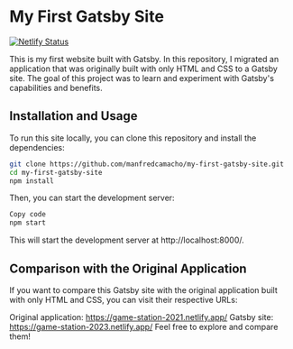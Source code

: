 # My First Gatsby Site

[![Netlify Status](https://api.netlify.com/api/v1/badges/7312b674-3d0a-4db9-9cf9-c6bcd74ed9ba/deploy-status)](https://app.netlify.com/sites/game-station-2023/deploys)

This is my first website built with Gatsby. In this repository, I migrated an application that was originally built with only HTML and CSS to a Gatsby site. The goal of this project was to learn and experiment with Gatsby's capabilities and benefits.

## Installation and Usage

To run this site locally, you can clone this repository and install the dependencies:

```sh
git clone https://github.com/manfredcamacho/my-first-gatsby-site.git
cd my-first-gatsby-site
npm install
```

Then, you can start the development server:

```sh
Copy code
npm start
```

This will start the development server at http://localhost:8000/.

## Comparison with the Original Application

If you want to compare this Gatsby site with the original application built with only HTML and CSS, you can visit their respective URLs:

Original application: https://game-station-2021.netlify.app/
Gatsby site: https://game-station-2023.netlify.app/
Feel free to explore and compare them!
